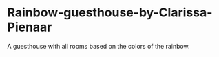 # Rainbow-guesthouse-by-Clarissa-Pienaar
A guesthouse with all rooms based on the colors of the rainbow.
